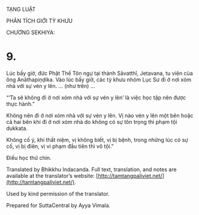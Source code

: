  

TẠNG LUẬT

PHÂN TÍCH GIỚI TỲ KHƯU

CHƯƠNG SEKHIYA:

# 9.

Lúc bấy giờ, đức Phật Thế Tôn ngự tại thành Sāvatthī, Jetavana, tu viện của ông Anāthapiṇḍika. Vào lúc bấy giờ, các tỳ khưu nhóm Lục Sư đi ở nơi xóm nhà với sự vén y lên. … (như trên) …

“‘Ta sẽ không đi ở nơi xóm nhà với sự vén y lên’ là việc học tập nên được thực hành.”

Không nên đi ở nơi xóm nhà với sự vén y lên. Vị nào vén y lên một bên hoặc cả hai bên khi đi ở nơi xóm nhà do không có sự tôn trọng thì phạm tội dukkaṭa.

Không cố ý, khi thất niệm, vị không biết, vị bị bệnh, trong những lúc có sự cố, vị bị điên, vị vi phạm đầu tiên thì vô tội.”

Điều học thứ chín.

Translated by Bhikkhu Indacanda. Full text, translation, and notes are available at the translator’s website: [http://tamtangpaliviet.net/](http://tamtangpaliviet.net/).

Used by kind permission of the translator.

Prepared for SuttaCentral by Ayya Vimala.